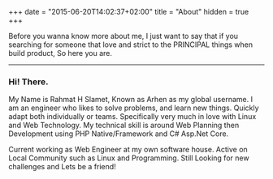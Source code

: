 +++
date = "2015-06-20T14:02:37+02:00"
title = "About"
hidden = true
+++

Before you wanna know more about me, I just want to say that if you searching for someone that love and strict to the PRINCIPAL things when build product,
So here you are.

******

### Hi! There.

My Name is Rahmat H Slamet, Known as Arhen as my global username. I am an engineer who likes to solve problems, and learn new things. Quickly adapt both individually or teams. Specifically very much in love with Linux and Web Technology. My technical skill is around Web Planning then Development using PHP Native/Framework and C# Asp.Net Core.

Current working as Web Engineer at my own software house. Active on Local Community such as Linux and Programming. Still Looking for new challenges and Lets be a friend!
